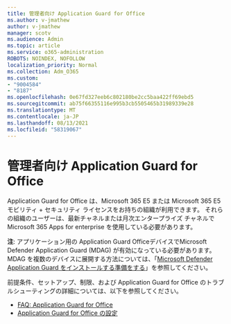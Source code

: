 ```yaml
---
title: 管理者向け Application Guard for Office
ms.author: v-jmathew
author: v-jmathew
manager: scotv
ms.audience: Admin
ms.topic: article
ms.service: o365-administration
ROBOTS: NOINDEX, NOFOLLOW
localization_priority: Normal
ms.collection: Adm_O365
ms.custom:
- "9004584"
- "8187"
ms.openlocfilehash: 0e67fd327eeb6c802180be2cc5baa422ff69ebd5
ms.sourcegitcommit: ab75f66355116e995b3cb5505465b31989339e28
ms.translationtype: MT
ms.contentlocale: ja-JP
ms.lasthandoff: 08/13/2021
ms.locfileid: "58319067"
---
```

# <a name="application-guard-for-office-for-admins"></a>管理者向け Application Guard for Office

Application Guard for Office は、Microsoft 365 E5 または Microsoft 365 E5 モビリティ + セキュリティ ライセンスをお持ちの組織が利用できます。 それらの組織のユーザーは、最新チャネルまたは月次エンタープライズ チャネルで Microsoft 365 Apps for enterprise を使用している必要があります。

**注**: アプリケーション用の Application Guard OfficeデバイスでMicrosoft Defender Application Guard (MDAG) が有効になっている必要があります。 MDAG を複数のデバイスに展開する方法については、「[Microsoft Defender Application Guard をインストールする準備をする](https://docs.microsoft.com/windows/security/threat-protection/microsoft-defender-application-guard/install-md-app-guard)」を参照してください。

前提条件、セットアップ、制限、および Application Guard for Office のトラブルシューティングの詳細については、以下を参照してください。

- [FAQ: Application Guard for Office](https://support.microsoft.com/office/application-guard-for-office-9e0fb9c2-ffad-43bf-8ba3-78f785fdba46)
- [Application Guard for Office の設定](https://docs.microsoft.com/microsoft-365/security/office-365-security/install-app-guard)
